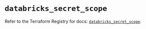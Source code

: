 # `databricks_secret_scope`

Refer to the Terraform Registry for docs: [`databricks_secret_scope`](https://registry.terraform.io/providers/databricks/databricks/1.73.0/docs/resources/secret_scope).

